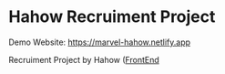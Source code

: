 # Hahow Recruiment Project

Demo Website: <https://marvel-hahow.netlify.app>

Recruiment Project by Hahow ([FrontEnd](https://github.com/hahow/hahow-recruit/blob/master/backend.md)
